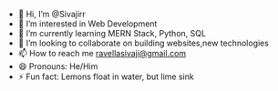 - 👋 Hi, I’m @Sivajirr
- 👀 I’m interested in Web Development 
- 🌱 I’m currently learning MERN Stack, Python, SQL
- 💞️ I’m looking to collaborate on building websites,new technologies
- 📫 How to reach me ravellasivaji@gmail.com
- 😄 Pronouns: He/Him
- ⚡ Fun fact: Lemons float in water, but lime sink

<!---
Sivajirr/Sivajirr is a ✨ special ✨ repository because its `README.md` (this file) appears on your GitHub profile.
You can click the Preview link to take a look at your changes.
--->
